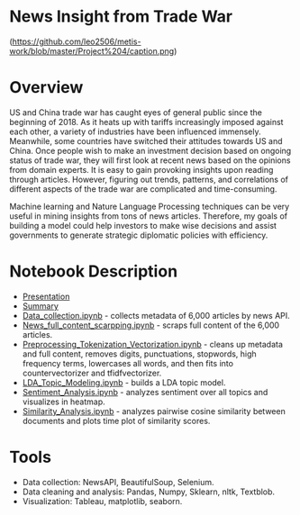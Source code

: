 # News Insight from Trade War
(https://github.com/leo2506/metis-work/blob/master/Project%204/caption.png)
# Overview
US and China trade war has caught eyes of general public since the beginning of 2018. As it heats up with tariffs increasingly imposed against each other, a variety of industries have been influenced immensely. Meanwhile, some countries have switched their attitudes towards US and China.  Once people wish to make an investment decision based on ongoing status of trade war, they will first look at recent news based on the opinions from domain experts. It is easy to gain provoking insights upon reading through articles. However, figuring out trends, patterns, and correlations of different aspects of the trade war are complicated and time-consuming. 

Machine learning and Nature Language Processing techniques can be very useful in mining insights from tons of news articles. Therefore, my goals of building a model could help investors to make wise decisions and assist governments to generate strategic diplomatic policies with efficiency.

# Notebook Description
* [Presentation](https://github.com/leo2506/metis-work/blob/master/Project%204/Slides/Trade%20War%20Insights%20from%20News.pdf)
* [Summary](https://liuriguang.wixsite.com/leo2506-1/blog/trade-war-insights-from-news)
* [Data_collection.ipynb](Data_collection.ipynb) - collects metadata of 6,000 articles by news API.
* [News_full_content_scarpping.ipynb](Data_cleaning.ipynb) - scraps full content of the 6,000 articles.
* [Preprocessing_Tokenization_Vectorization.ipynb](Preprocessing_Tokenization_Vectorization.ipynb) - cleans up metadata and full content, removes digits, punctuations, stopwords, high frequency terms, lowercases all words, and then fits into countervectorizer and tfidfvectorizer.
* [LDA_Topic_Modeling.ipynb](LDA_Topic_Modeling.ipynb) - builds a LDA topic model.
* [Sentiment_Analysis.ipynb](Sentiment_Analysis.ipynb) - analyzes sentiment over all topics and visualizes in heatmap.
* [Similarity_Analysis.ipynb](Similarity_Analysis.ipynb) - analyzes pairwise cosine similarity between documents and plots time plot of similarity scores.

# Tools
- Data collection: NewsAPI, BeautifulSoup, Selenium.
- Data cleaning and analysis: Pandas, Numpy, Sklearn, nltk, Textblob.
- Visualization: Tableau, matplotlib, seaborn.
